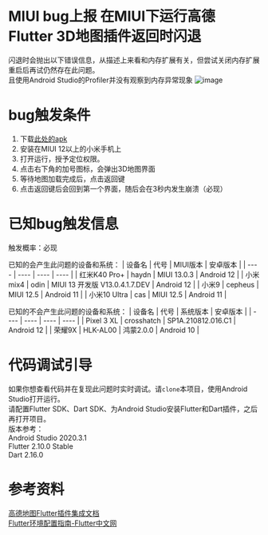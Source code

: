 # MIUI bug上报 在MIUI下运行高德Flutter 3D地图插件返回时闪退

闪退时会抛出以下错误信息，从描述上来看和内存扩展有关，但尝试关闭内存扩展重启后再试仍然存在此问题。  
且使用Android Studio的Profiler并没有观察到内存异常现象
![image](https://user-images.githubusercontent.com/34338289/155953059-842e7dd2-ab96-417b-9cf1-c823e8c95aac.png)

# bug触发条件
1. 下载[此处的apk](https://github.com/DubheBroken/FlutterAMapCrashInMIUI/releases/tag/bugreport)  
2. 安装在MIUI 12以上的小米手机上  
3. 打开运行，授予定位权限。  
4. 点击右下角的加号图标，会弹出3D地图界面  
5. 等待地图加载完成后，点击返回键  
6. 点击返回键后会回到第一个界面，随后会在3秒内发生崩溃（必现）

# 已知bug触发信息
触发概率：必现

已知的会产生此问题的设备和系统：
| 设备名	| 代号 | MIUI版本 | 安卓版本 |
|  ----  | ----  | ---- | ---- | 
| 红米K40 Pro+ |	haydn |	MIUI 13.0.3 |	Android 12 |
| 小米mix4 |	odin |	MIUI 13 开发版 V13.0.4.1.7.DEV |	Android 12 |
| 小米9 |	cepheus |	MIUI 12.5 |	Android 11 |
| 小米10 Ultra |	cas |	MIUI 12.5 |	Android 11 |

已知的不会产生此问题的设备和系统：
| 设备名	| 代号 |	系统版本 |	安卓版本 |
|  ----  | ----  | ---- | ---- | 
| Pixel 3 XL |	crosshatch |	SP1A.210812.016.C1 |	Android 12 |
| 荣耀9X |	HLK-AL00 |	鸿蒙2.0.0 |	Android 10 |

# 代码调试引导
如果你想查看代码并在复现此问题时实时调试。请`clone`本项目，使用Android Studio打开运行。  
请配置Flutter SDK、Dart SDK、为Android Studio安装Flutter和Dart插件，之后再打开项目。  
版本参考：  
Android Studio 2020.3.1  
Flutter 2.10.0 Stable  
Dart 2.16.0

# 参考资料
[高德地图Flutter插件集成文档](https://lbs.amap.com/api/flutter/guide/map-flutter-plug-in/map-flutter-info)  
[Flutter环境配置指南-Flutter中文网](https://flutterchina.club/get-started/install/)
